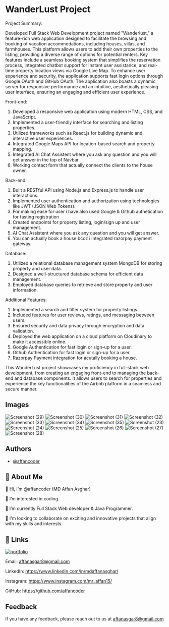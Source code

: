 # WanderLust Project

Project Summary:

Developed Full Stack Web Development project named "Wanderlust," a feature-rich web application designed to facilitate the browsing and booking of vacation accommodations, including houses, villas, and farmhouses. This platform allows users to add their own properties to the listing, providing a diverse range of options for potential renters. Key features include a seamless booking system that simplifies the reservation process, integrated chatbot support for instant user assistance, and real-time property location views via Google Live Map. To enhance user experience and security, the application supports fast login options through Google OAuth and GitHub OAuth. The application also boasts a dynamic server for responsive performance and an intuitive, aesthetically pleasing user interface, ensuring an engaging and efficient user experience.

Front-end:
1. Developed a responsive web application using modern HTML, CSS, and JavaScript.
2. Implemented a user-friendly interface for searching and listing properties.
3. Utilized frameworks such as React.js for building dynamic and interactive user experiences.
4. Integrated Google Maps API for location-based search and property mapping.
5. Integrated AI Chat Assistent where you ask any question and you will get answer in the top of Navbar.
6. Working contact form that actually connect the clients to the house owner.

Back-end:
1. Built a RESTful API using Node.js and Express.js to handle user interactions.
2. Implemented user authentication and authorization using technologies like JWT (JSON Web Tokens).
3. For making ease for user i have also used Google & Github authetication for fasting registration
4. Created endpoints for property listing, login/sign up and user management.
5. AI Chat Assistent where you ask any question and you will get answer.
6. You can actually book a house bcoz i integrated razorpay payment gateway.

Database:
1. Utilized a relational database management system MongoDB for storing property and user data.
2. Designed a well-structured database schema for efficient data management.
3. Employed database queries to retrieve and store property and user information.

Additional Features:
1. Implemented a search and filter system for property listings.
2. Included features for user reviews, ratings, and messaging between users.
3. Ensured security and data privacy through encryption and data validation.
4. Deployed the web application on a cloud platform on Cloudinary to make it accessible online.
5. Google Authentication for fast login or sign-up for a user.
6. Github Authentication for fast login or sign-up for a user.
7. Razorpay Payment integration for acutally booking a house.

This WanderLust project showcases my proficiency in full-stack web development, from creating an engaging front-end to managing the back-end and database components. It allows users to search for properties and experience the key functionalities of the Airbnb platform in a seamless and secure manner.

## Images

![Screenshot (29)](https://github.com/user-attachments/assets/a8f82ec5-16e3-4101-a783-a886772aef58)
![Screenshot (30)](https://github.com/user-attachments/assets/284c8649-530d-4f3a-be9f-aef2f07bbe2d)
![Screenshot (31)](https://github.com/user-attachments/assets/3efd8109-15c1-4b7d-a2ab-df937b5beaef)
![Screenshot (32)](https://github.com/user-attachments/assets/b531b143-a79e-4d07-80e4-bf329071ed6b)
![Screenshot (33)](https://github.com/user-attachments/assets/90b3d649-382f-4844-b631-942c2f8f654b)
![Screenshot (34)](https://github.com/user-attachments/assets/cb3f3eca-abfe-4a19-8cbf-5c58f19a24a2)
![Screenshot (35)](https://github.com/user-attachments/assets/4dffd93a-d2c9-41f8-ac08-a04d64f1fa6d)
![Screenshot (23)](https://github.com/user-attachments/assets/17cc8789-092e-4876-a73d-b3e8a20f7264)
![Screenshot (24)](https://github.com/user-attachments/assets/bd1d4ad2-e207-4579-b5b0-41cc59748592)
![Screenshot (25)](https://github.com/user-attachments/assets/b522c1d5-6bd6-45b7-a0c4-3eb16f0ec606)
![Screenshot (26)](https://github.com/user-attachments/assets/9e653f66-bf2a-40ca-861d-3a3fc0e2afe8)
![Screenshot (27)](https://github.com/user-attachments/assets/07b11dc6-399a-45da-ba6e-78d5d542e4c9)
![Screenshot (28)](https://github.com/user-attachments/assets/773ec572-3116-4fcf-a4c0-c698d8e51d73)


## Authors

- [@affancoder](https://github.com/affancoder)


## 🚀 About Me
👋 Hi, I’m @affancoder (MD Affan Asghar)

👀 I’m interested in coding.
 
🌱 I’m currently Full Stack Web developer & Java Programmer.

💞️ I'm looking to collaborate on exciting and innovative projects that align with my skills and interests.


## 🔗 Links
[![portfolio](https://img.shields.io/badge/my_portfolio-000?style=for-the-badge&logo=ko-fi&logoColor=white)](https://affancoder.github.io/Portfolio_Website/)

Email: affanasgar8@gmail.com

LinkedIn: https://www.linkedin.com/in/mdaffanasghar/

Instagram: https://www.instagram.com/mr_affan15/

GitHub: https://github.com/affancoder
## Feedback

If you have any feedback, please reach out to us at affanasgar8@gmail.com

